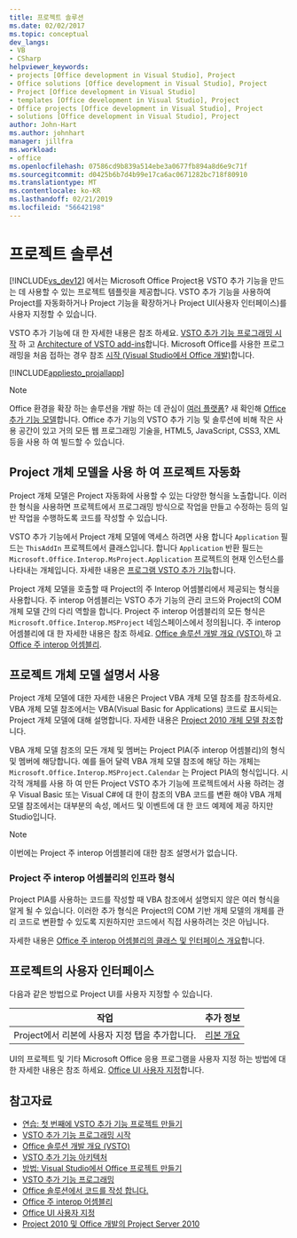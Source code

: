 ```yaml
---
title: 프로젝트 솔루션
ms.date: 02/02/2017
ms.topic: conceptual
dev_langs:
- VB
- CSharp
helpviewer_keywords:
- projects [Office development in Visual Studio], Project
- Office solutions [Office development in Visual Studio], Project
- Project [Office development in Visual Studio]
- templates [Office development in Visual Studio], Project
- Office projects [Office development in Visual Studio], Project
- solutions [Office development in Visual Studio], Project
author: John-Hart
ms.author: johnhart
manager: jillfra
ms.workload:
- office
ms.openlocfilehash: 07586cd9b839a514ebe3a0677fb894a8d6e9c71f
ms.sourcegitcommit: d0425b6b7d4b99e17ca6ac0671282bc718f80910
ms.translationtype: MT
ms.contentlocale: ko-KR
ms.lasthandoff: 02/21/2019
ms.locfileid: "56642198"
---
```

# <a name="project-solutions"></a>프로젝트 솔루션
  [!INCLUDE[vs_dev12](../vsto/includes/vs-dev12-md.md)] 에서는 Microsoft Office Project용 VSTO 추가 기능을 만드는 데 사용할 수 있는 프로젝트 템플릿을 제공합니다. VSTO 추가 기능을 사용하여 Project를 자동화하거나 Project 기능을 확장하거나 Project UI(사용자 인터페이스)를 사용자 지정할 수 있습니다.

 VSTO 추가 기능에 대 한 자세한 내용은 참조 하세요. [VSTO 추가 기능 프로그래밍 시작](../vsto/getting-started-programming-vsto-add-ins.md) 하 고 [Architecture of VSTO add-ins](../vsto/architecture-of-vsto-add-ins.md)합니다. Microsoft Office를 사용한 프로그래밍을 처음 접하는 경우 참조 [시작 &#40;Visual Studio에서 Office 개발&#41;](../vsto/getting-started-office-development-in-visual-studio.md)합니다.

 [!INCLUDE[appliesto_projallapp](../vsto/includes/appliesto-projallapp-md.md)]

> [!NOTE]
>  Office 환경을 확장 하는 솔루션을 개발 하는 데 관심이 [여러 플랫폼](https://dev.office.com/add-in-availability)? 새 확인해 [Office 추가 기능 모델](https://dev.office.com/docs/add-ins/overview/office-add-ins)합니다. Office 추가 기능의 VSTO 추가 기능 및 솔루션에 비해 작은 사용 공간이 있고 거의 모든 웹 프로그래밍 기술을, HTML5, JavaScript, CSS3, XML 등을 사용 하 여 빌드할 수 있습니다.

## <a name="automate-project-by-using-the-project-object-model"></a>Project 개체 모델을 사용 하 여 프로젝트 자동화
 Project 개체 모델은 Project 자동화에 사용할 수 있는 다양한 형식을 노출합니다. 이러한 형식을 사용하면 프로젝트에서 프로그래밍 방식으로 작업을 만들고 수정하는 등의 일반 작업을 수행하도록 코드를 작성할 수 있습니다.

 VSTO 추가 기능에서 Project 개체 모델에 액세스 하려면 사용 합니다 `Application` 필드는 `ThisAddIn` 프로젝트에서 클래스입니다. 합니다 `Application` 반환 필드는 `Microsoft.Office.Interop.MsProject.Application` 프로젝트의 현재 인스턴스를 나타내는 개체입니다. 자세한 내용은 [프로그램 VSTO 추가 기능](../vsto/programming-vsto-add-ins.md)합니다.

 Project 개체 모델을 호출할 때 Project의 주 Interop 어셈블리에서 제공되는 형식을 사용합니다. 주 interop 어셈블리는 VSTO 추가 기능의 관리 코드와 Project의 COM 개체 모델 간의 다리 역할을 합니다. Project 주 interop 어셈블리의 모든 형식은 `Microsoft.Office.Interop.MSProject` 네임스페이스에서 정의됩니다. 주 interop 어셈블리에 대 한 자세한 내용은 참조 하세요. [Office 솔루션 개발 개요 &#40;VSTO&#41; ](../vsto/office-solutions-development-overview-vsto.md) 하 고 [Office 주 interop 어셈블리](../vsto/office-primary-interop-assemblies.md).

## <a name="use-the-project-object-model-documentation"></a>프로젝트 개체 모델 설명서 사용
 Project 개체 모델에 대한 자세한 내용은 Project VBA 개체 모델 참조를 참조하세요. VBA 개체 모델 참조에서는 VBA(Visual Basic for Applications) 코드로 표시되는 Project 개체 모델에 대해 설명합니다. 자세한 내용은 [Project 2010 개체 모델 참조](http://go.microsoft.com/fwlink/?LinkId=199771)합니다.

 VBA 개체 모델 참조의 모든 개체 및 멤버는 Project PIA(주 interop 어셈블리)의 형식 및 멤버에 해당합니다. 예를 들어 달력 VBA 개체 모델 참조에 해당 하는 개체는 `Microsoft.Office.Interop.MSProject.Calendar` 는 Project PIA의 형식입니다. 시각적 개체를 사용 하 여 만든 Project VSTO 추가 기능에 프로젝트에서 사용 하려는 경우 Visual Basic 또는 Visual C#에 대 한이 참조의 VBA 코드를 변환 해야 VBA 개체 모델 참조에서는 대부분의 속성, 메서드 및 이벤트에 대 한 코드 예제에 제공 하지만 Studio입니다.

> [!NOTE]
>  이번에는 Project 주 interop 어셈블리에 대한 참조 설명서가 없습니다.

### <a name="infrastructure-types-in-the-project-primary-interop-assembly"></a>Project 주 interop 어셈블리의 인프라 형식
 Project PIA를 사용하는 코드를 작성할 때 VBA 참조에서 설명되지 않은 여러 형식을 알게 될 수 있습니다. 이러한 추가 형식은 Project의 COM 기반 개체 모델의 개체를 관리 코드로 변환할 수 있도록 지원하지만 코드에서 직접 사용하려는 것은 아닙니다.

 자세한 내용은 [Office 주 interop 어셈블리의 클래스 및 인터페이스 개요](http://go.microsoft.com/fwlink/?LinkId=189592)합니다.

## <a name="customize-the-user-interface-of-project"></a>프로젝트의 사용자 인터페이스
 다음과 같은 방법으로 Project UI를 사용자 지정할 수 있습니다.

|작업|추가 정보|
|----------|--------------------------|
|Project에서 리본에 사용자 지정 탭을 추가합니다.|[리본 개요](../vsto/ribbon-overview.md)|

 UI의 프로젝트 및 기타 Microsoft Office 응용 프로그램을 사용자 지정 하는 방법에 대 한 자세한 내용은 참조 하세요. [Office UI 사용자 지정](../vsto/office-ui-customization.md)합니다.

## <a name="see-also"></a>참고자료
- [연습: 첫 번째에 VSTO 추가 기능 프로젝트 만들기](../vsto/walkthrough-creating-your-first-vsto-add-in-for-project.md)
- [VSTO 추가 기능 프로그래밍 시작](../vsto/getting-started-programming-vsto-add-ins.md)
- [Office 솔루션 개발 개요 &#40;VSTO&#41;](../vsto/office-solutions-development-overview-vsto.md)
- [VSTO 추가 기능 아키텍처](../vsto/architecture-of-vsto-add-ins.md)
- [방법: Visual Studio에서 Office 프로젝트 만들기](../vsto/how-to-create-office-projects-in-visual-studio.md)
- [VSTO 추가 기능 프로그래밍](../vsto/programming-vsto-add-ins.md)
- [Office 솔루션에서 코드를 작성 합니다.](../vsto/writing-code-in-office-solutions.md)
- [Office 주 interop 어셈블리](../vsto/office-primary-interop-assemblies.md)
- [Office UI 사용자 지정](../vsto/office-ui-customization.md)
- [Project 2010 및 Office 개발의 Project Server 2010](http://go.microsoft.com/fwlink/?LinkId=199016)
